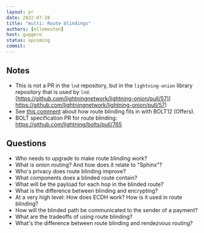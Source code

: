 ```yaml
---
layout: pr
date: 2022-07-28
title: "multi: Route blindings"
authors: [ellemouton]
host: guggero
status: upcoming
commit:
---
```


## Notes

- This is not a PR in the `lnd` repository, but in the `lightning-onion` library repository that is used by `lnd`.
[https://github.com/lightningnetwork/lightning-onion/pull/57](
https://github.com/lightningnetwork/lightning-onion/pull/57)
- See [this comment](https://github.com/lightningnetwork/lnd/issues/5594#issuecomment-1150822223) about how route blinding fits in with BOLT12 (Offers).
- BOLT specification PR for route blinding: https://github.com/lightning/bolts/pull/765


## Questions

- Who needs to upgrade to make route blinding work?
- What is onion routing? And how does it relate to "Sphinx"?
- Who's privacy does route blinding improve?
- What components does a blinded route contain?
- What will be the payload for each hop in the blinded route?
- What is the difference between blinding and encrypting?
- At a very high level: How does ECDH work? How is it used in route blinding?
- How will the blinded path be communicated to the sender of a payment?
- What are the tradeoffs of using route blinding?
- What's the difference between route blinding and rendezvous routing?
